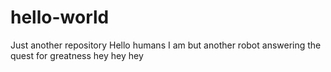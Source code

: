 # hello-world
Just another repository
Hello humans
I am but another robot answering the quest for greatness
hey hey hey
